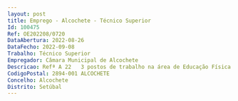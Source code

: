 ```yaml
--- 
layout: post
title: Emprego - Alcochete - Técnico Superior
Id: 100475
Ref: OE202208/0720
DataAbertura: 2022-08-26
DataFecho: 2022-09-08
Trabalho: Técnico Superior
Empregador: Câmara Municipal de Alcochete
Descricao: Refª A 22   3 postos de trabalho na área de Educação Física e Desporto  Programar e lecionar aulas dos complementos curriculares aos alunos das Escolas EB1 de Alcochete, aulas de ginástica ao Clube Viva +, aulas de natação a infantários e à Escola Municipal de Natação, bem como outras aulas de projetos desportivos a implementar. Realizar estudos sobre o aproveitamento dos recursos desportivos públicos e privados, assim como acompanhar ou propor projetos de instalação de infraestruturas para o concelho. Participar na organização e elaboração dos Encontros Pontuais das modalidades lecionadas nas escolas do 1º ciclo e outros encontros temáticos. Participar na elaboração das atividades do Alcochet'Aventura e Férias Ativas, durante o período de férias escolares. Assegurar contatos regulares e permanentes com agentes desportivos locais, regionais e nacionais. Desempenha funções na Piscina Municipal e Pavilhão de Alcochete.
CodigoPostal: 2894-001 ALCOCHETE
Concelho: Alcochete
Distrito: Setúbal
--- 
```

